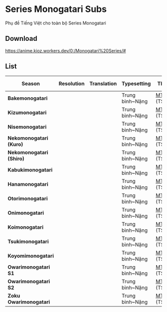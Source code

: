 # Series Monogatari Subs
Phụ đề Tiếng Việt cho toàn bộ Series Monogatari

## Download
https://anime.kioz.workers.dev/0:/Monogatari%20Series/#

## List

|**Season**|**Resolution**|**Translation**|**Typesetting**|**Thanks to**|**Last Modified**|**Note**|
|--------|--------|--------|--------|--------|--------|--------|
|**Bakemonogatari**|||Trung bình~Nặng|[MTBB](https://nyaa.si/view/1582135) (TS,Timing)|||
|**Kizumonogatari**|||Trung bình~Nặng|[MTBB](https://nyaa.si/view/1582135) (TS,Timing)|||
|**Nisemonogatari**|||Trung bình~Nặng|[MTBB](https://nyaa.si/view/1582135) (TS,Timing)|||
|**Nekomonogatari (Kuro)**|||Trung bình~Nặng|[MTBB](https://nyaa.si/view/1582135) (TS,Timing)|||
|**Nekomonogatari (Shiro)**|||Trung bình~Nặng|[MTBB](https://nyaa.si/view/1582135) (TS,Timing)|||
|**Kabukimonogatari**|||Trung bình~Nặng|[MTBB](https://nyaa.si/view/1582135) (TS,Timing)|||
|**Hanamonogatari**|||Trung bình~Nặng|[MTBB](https://nyaa.si/view/1582135) (TS,Timing)|||
|**Otorimonogatari**|||Trung bình~Nặng|[MTBB](https://nyaa.si/view/1582135) (TS,Timing)|||
|**Onimonogatari**|||Trung bình~Nặng|[MTBB](https://nyaa.si/view/1582135) (TS,Timing)|||
|**Koimonogatari**|||Trung bình~Nặng|[MTBB](https://nyaa.si/view/1582135) (TS,Timing)|||
|**Tsukimonogatari**|||Trung bình~Nặng|[MTBB](https://nyaa.si/view/1582135) (TS,Timing)|||
|**Koyomimonogatari**|||Trung bình~Nặng|[MTBB](https://nyaa.si/view/1582135) (TS,Timing)|||
|**Owarimonogatari S1**|||Trung bình~Nặng|[MTBB](https://nyaa.si/view/1582135) (TS,Timing)|||
|**Owarimonogatari S2**|||Trung bình~Nặng|[MTBB](https://nyaa.si/view/1582135) (TS,Timing)|||
|**Zoku Owarimonogatari**|||Trung bình~Nặng|[MTBB](https://nyaa.si/view/1582135) (TS,Timing)|||
